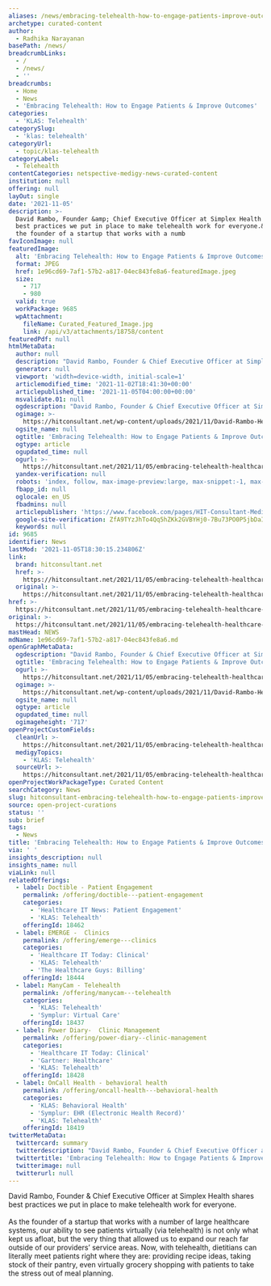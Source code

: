 ```yaml
---
aliases: /news/embracing-telehealth-how-to-engage-patients-improve-outcomes
archetype: curated-content
author:
  - Radhika Narayanan
basePath: /news/
breadcrumbLinks:
  - /
  - /news/
  - ''
breadcrumbs:
  - Home
  - News
  - 'Embracing Telehealth: How to Engage Patients & Improve Outcomes'
categories:
  - 'KLAS: Telehealth'
categorySlug:
  - 'klas: telehealth'
categoryUrl:
  - topic/klas-telehealth
categoryLabel:
  - Telehealth
contentCategories: netspective-medigy-news-curated-content
institution: null
offering: null
layOut: single
date: '2021-11-05'
description: >-
  David Rambo, Founder &amp; Chief Executive Officer at Simplex Health shares
  best practices we put in place to make telehealth work for everyone.&nbsp;As
  the founder of a startup that works with a numb
favIconImage: null
featuredImage:
  alt: 'Embracing Telehealth: How to Engage Patients & Improve Outcomes'
  format: JPEG
  href: 1e96cd69-7af1-57b2-a817-04ec843fe8a6-featuredImage.jpeg
  size:
    - 717
    - 980
  valid: true
  workPackage: 9685
  wpAttachment:
    fileName: Curated_Featured_Image.jpg
    link: /api/v3/attachments/18758/content
featuredPdf: null
htmlMetaData:
  author: null
  description: "David Rambo, Founder & Chief Executive Officer at Simplex Health shares best practices we put in place to make telehealth work for everyone.\_"
  generator: null
  viewport: 'width=device-width, initial-scale=1'
  articlemodified_time: '2021-11-02T18:41:30+00:00'
  articlepublished_time: '2021-11-05T04:00:00+00:00'
  msvalidate.01: null
  ogdescription: "David Rambo, Founder & Chief Executive Officer at Simplex Health shares best practices we put in place to make telehealth work for everyone.\_"
  ogimage: >-
    https://hitconsultant.net/wp-content/uploads/2021/11/David-Rambo-Headshot-landscape.jpg
  ogsite_name: null
  ogtitle: 'Embracing Telehealth: How to Engage Patients & Improve Outcomes'
  ogtype: article
  ogupdated_time: null
  ogurl: >-
    https://hitconsultant.net/2021/11/05/embracing-telehealth-healthcare-patients/
  yandex-verification: null
  robots: 'index, follow, max-image-preview:large, max-snippet:-1, max-video-preview:-1'
  fbapp_id: null
  oglocale: en_US
  fbadmins: null
  articlepublisher: 'https://www.facebook.com/pages/HIT-Consultant-Media/302199219847409'
  google-site-verification: ZfA9TYzJhTo4Qq5hZKk2GVBYHj0-7Bu73PO0P5jbDaI
  keywords: null
id: 9685
identifier: News
lastMod: '2021-11-05T18:30:15.234806Z'
link:
  brand: hitconsultant.net
  href: >-
    https://hitconsultant.net/2021/11/05/embracing-telehealth-healthcare-patients/#.YYV2TGDP1PY
  original: >-
    https://hitconsultant.net/2021/11/05/embracing-telehealth-healthcare-patients/#.YYV2TGDP1PY
href: >-
  https://hitconsultant.net/2021/11/05/embracing-telehealth-healthcare-patients/#.YYV2TGDP1PY
original: >-
  https://hitconsultant.net/2021/11/05/embracing-telehealth-healthcare-patients/#.YYV2TGDP1PY
mastHead: NEWS
mdName: 1e96cd69-7af1-57b2-a817-04ec843fe8a6.md
openGraphMetaData:
  ogdescription: "David Rambo, Founder & Chief Executive Officer at Simplex Health shares best practices we put in place to make telehealth work for everyone.\_"
  ogtitle: 'Embracing Telehealth: How to Engage Patients & Improve Outcomes'
  ogurl: >-
    https://hitconsultant.net/2021/11/05/embracing-telehealth-healthcare-patients/
  ogimage: >-
    https://hitconsultant.net/wp-content/uploads/2021/11/David-Rambo-Headshot-landscape.jpg
  ogsite_name: null
  ogtype: article
  ogupdated_time: null
  ogimageheight: '717'
openProjectCustomFields:
  cleanUrl: >-
    https://hitconsultant.net/2021/11/05/embracing-telehealth-healthcare-patients/#.YYV2TGDP1PY
  medigyTopics:
    - 'KLAS: Telehealth'
  sourceUrl: >-
    https://hitconsultant.net/2021/11/05/embracing-telehealth-healthcare-patients/#.YYV2TGDP1PY
openProjectWorkPackageType: Curated Content
searchCategory: News
slug: hitconsultant-embracing-telehealth-how-to-engage-patients-improve-outcomes
source: open-project-curations
status: ''
sub: brief
tags:
  - News
title: 'Embracing Telehealth: How to Engage Patients & Improve Outcomes'
via: ' '
insights_description: null
insights_name: null
viaLink: null
relatedOfferings:
  - label: Doctible - Patient Engagement
    permalink: /offering/doctible---patient-engagement
    categories:
      - 'Healthcare IT News: Patient Engagement'
      - 'KLAS: Telehealth'
    offeringId: 18462
  - label: EMERGE -  Clinics
    permalink: /offering/emerge---clinics
    categories:
      - 'Healthcare IT Today: Clinical'
      - 'KLAS: Telehealth'
      - 'The Healthcare Guys: Billing'
    offeringId: 18444
  - label: ManyCam - Telehealth
    permalink: /offering/manycam---telehealth
    categories:
      - 'KLAS: Telehealth'
      - 'Symplur: Virtual Care'
    offeringId: 18437
  - label: Power Diary-  Clinic Management
    permalink: /offering/power-diary--clinic-management
    categories:
      - 'Healthcare IT Today: Clinical'
      - 'Gartner: Healthcare'
      - 'KLAS: Telehealth'
    offeringId: 18428
  - label: OnCall Health - behavioral health
    permalink: /offering/oncall-health---behavioral-health
    categories:
      - 'KLAS: Behavioral Health'
      - 'Symplur: EHR (Electronic Health Record)'
      - 'KLAS: Telehealth'
    offeringId: 18419
twitterMetaData:
  twittercard: summary
  twitterdescription: "David Rambo, Founder & Chief Executive Officer at Simplex Health shares best practices we put in place to make telehealth work for everyone.\_"
  twittertitle: 'Embracing Telehealth: How to Engage Patients & Improve Outcomes'
  twitterimage: null
  twitterurl: null
---
```

<p>David Rambo, Founder &amp; Chief Executive Officer at Simplex Health shares best practices we put in place to make telehealth work for everyone.&nbsp;<br><br>As the founder of a startup that works with a number of large healthcare systems, our ability to see patients virtually (via telehealth) is not only what kept us afloat, but the very thing that allowed us to expand our reach far outside of our providers’ service areas.
Now, with telehealth, dietitians can literally meet patients right where they are: providing recipe ideas, taking stock of their pantry, even virtually grocery shopping with patients to take the stress out of meal planning.</p>